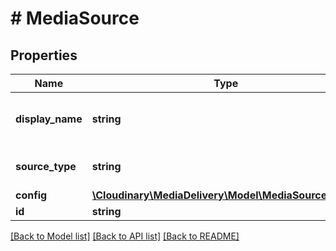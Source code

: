# # MediaSource

## Properties

Name | Type | Description | Notes
------------ | ------------- | ------------- | -------------
**display_name** | **string** | The display name of the media source. |
**source_type** | **string** | The type of media source. |
**config** | [**\Cloudinary\MediaDelivery\Model\MediaSourceConfig**](MediaSourceConfig.md) |  | [optional]
**id** | **string** |  |

[[Back to Model list]](../../README.md#models) [[Back to API list]](../../README.md#endpoints) [[Back to README]](../../README.md)
